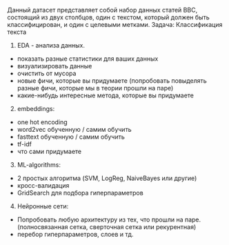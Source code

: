 Данный датасет представляет собой набор данных статей BBC, состоящий из двух столбцов, один с текстом, который должен быть классифицирован, и один с целевыми метками.
Задача: Классификация текста
1) EDA - анализа данных.
  - показать разные статистики для ваших данных
  - визуализировать данные
  - очистить от мусора
  - новые фичи, которые вы придумаете (попробовать повыделять разные фичи, которые мы в теории прошли на паре)
  - какие-нибудь интересные метода, которые вы придумаете

2) embeddings:
  - one hot encoding
  - word2vec обученную / самим обучить
  - fasttext обученную / самим обучить
  - tf-idf
  - что сами придумаете

3) ML-algorithms:
  - 2 простых алгоритма (SVM, LogReg, NaiveBayes или другие)
  - кросс-валидация
  - GridSearch для подбора гиперпараметров
4) Нейронные сети:
  - Попробовать любую архитектуру из тех, что прошли на паре. (полносвязанная сетка, сверточная сетка или рекурентная)
  - перебор гиперпараметров, слоев и тд.
